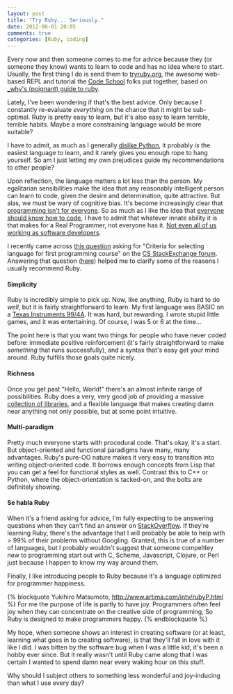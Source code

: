 ```yaml
---
layout: post
title: "Try Ruby... Seriously."
date: 2012-06-01 20:05
comments: true
categories: [Ruby, coding]
---
```


Every now and then someone comes to me for advice because they (or someone they know) wants to learn to code and has no idea where to start. Usually, the first thing I do is send them to [tryruby.org](http://tryruby.org), the awesome web-based REPL and tutorial the [Code School](http://codeschool.com) folks put together, based on [_why's (poignant) guide to ruby](http://mislav.uniqpath.com/poignant-guide/).

Lately, I've been wondering if that's the best advice. Only because I constantly re-evaluate *everything* on the chance that it might be sub-optimal. Ruby is pretty easy to learn, but it's also easy to learn terrible, terrible habits. Maybe a more constraining language would be more suitable?

I have to admit, as much as I generally [dislike Python](http://decomplecting.org/blog/2012/05/18/un-pythonic-for-fun-and-profit/), it probably _is_ the easiest language to learn, and it rarely gives you enough rope to hang yourself. So am I just letting my own prejudices guide my recommendations to other people?

<!-- more -->

Upon reflection, the language matters a lot less than the person. My egalitarian sensibilities make the idea that any reasonably intelligent person can learn to code, given the desire and determination, quite attractive. But alas, we must be wary of cognitive bias. It's become increasingly clear that [programming isn't for everyone](http://www.codinghorror.com/blog/2006/07/separating-programming-sheep-from-non-programming-goats.html). So as much as I like the idea that [everyone should know how to code](http://www.codinghorror.com/blog/2012/05/please-dont-learn-to-code.html), I have to admit that whatever innate ability it is that makes for a Real Programmer, not everyone has it. [Not even all of us working as software developers](http://www.codinghorror.com/blog/2007/02/why-cant-programmers-program.html).

I recently came across [this question](http://cs.stackexchange.com/questions/1954/criteria-for-selecting-language-for-first-programming-course) asking for "Criteria for selecting language for first programming course" on the [CS StackExchange forum](http://cs.stackexchange.com/). Answering that question ([here](http://cs.stackexchange.com/questions/1954/criteria-for-selecting-language-for-first-programming-course/1967#1967)) helped me to clarify some of the reasons I usually recommend Ruby.

#### Simplicity

Ruby is incredibly simple to pick up. Now, like anything, Ruby is hard to do _well_, but it is fairly straightforward to learn. My first language was BASIC on a [Texas Instruments 99/4A](http://en.wikipedia.org/wiki/Texas_Instruments_TI-99/4A). It was hard, but rewarding. I wrote stupid little games, and it was entertaining. Of course, I was 5 or 6 at the time... 

The point here is that you want two things for people who have never coded before: immediate positive reinforcement (it's fairly straightforward to make *something* that runs successfully), and a syntax that's easy get your mind around. Ruby fulfills those goals quite nicely.

#### Richness

Once you get past "Hello, World!" there's an almost infinite range of possibilities. Ruby does a very, very good job of providing a massive [collection of libraries](http://rubygems.org), and a flexible language that makes creating damn near anything not only possible, but at some point intuitive.

#### Multi-paradigm

Pretty much everyone starts with procedural code. That's okay, it's a start. But object-oriented and functional paradigms have many, many advantages. Ruby's pure-OO nature makes it very easy to transition into writing object-oriented code. It borrows enough concepts from Lisp that you can get a feel for functional styles as well. Contrast this to C++ or Python, where the object-orientation is tacked-on, and the bolts are definitely showing. 

#### Se habla Ruby

When it's a friend asking for advice, I'm fully expecting to be answering questions when they can't find an answer on [StackOverflow](http://stackoverflow.com). If they're learning Ruby, there's the advantage that I will probably be able to help with > 99% of their problems without Googling. Granted, this is true of a number of languages, but I probably wouldn't suggest that someone compeltley new to programming start out with C, Scheme, Javascript, Clojure, or Perl just because I happen to know my way around them.

Finally, I like introducing people to Ruby because it's a language optimized for programmer happiness.

{% blockquote Yukihiro Matsumoto, http://www.artima.com/intv/rubyP.html %}
For me the purpose of life is partly to have joy. Programmers often feel joy when they can concentrate on the creative side of programming, So Ruby is designed to make programmers happy.
{% endblockquote %}

My hope, when someone shows an interest in creating software (or at least, learning what goes in to creating software), is that they'll fall in love with it like I did. I was bitten by the software bug when I was a little kid; it's been a hobby ever since. But it really wasn't until Ruby came along that I was certain I wanted to spend damn near every waking hour on this stuff. 

Why should I subject others to something less wonderful and joy-inducing than what I use every day?